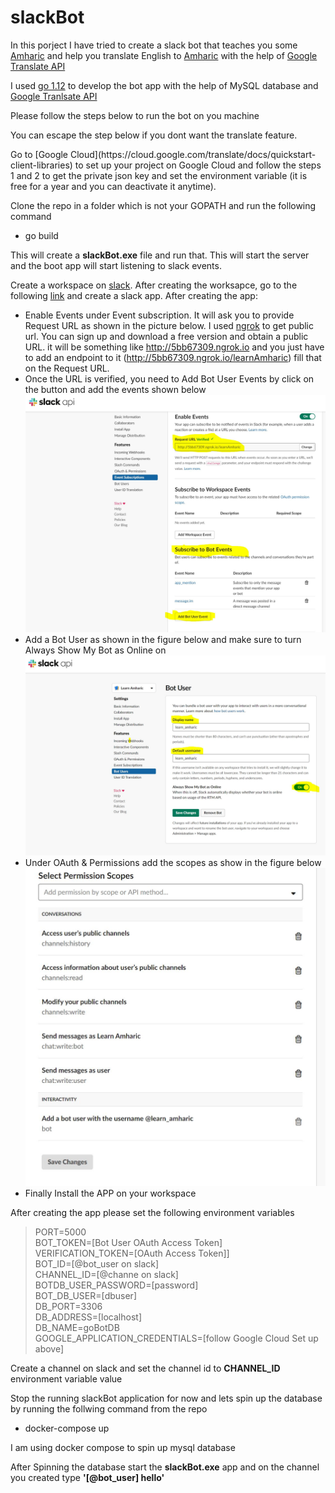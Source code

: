 # slackBot
In this porject I have tried to create a slack bot that teaches you some [Amharic](https://en.wikipedia.org/wiki/Amharic) and help you translate English to [Amharic](https://en.wikipedia.org/wiki/Amharic) with the help of [Google Translate API](https://cloud.google.com/translate/docs/)

I used [go 1.12](https://golang.org/dl/) to develop the bot app with the help of MySQL database and [Google Tranlsate API](https://cloud.google.com/translate/docs/)

Please follow the steps below to run the bot on you machine

You can escape the step below if you dont want the translate feature.
<p>Go to [Google Cloud](https://cloud.google.com/translate/docs/quickstart-client-libraries) to set up your project on Google Cloud and follow the steps 1 and 2 to get the private json key and set the environment variable (it is free for a year and you can deactivate it anytime).<p>

Clone the repo in a folder which is not your GOPATH and run the following command

- go build

This will create a <b>slackBot.exe</b> file and run that. This will start the server and the boot app will start listening to slack events. 

Create a workspace on [slack](https://slack.com/create#email). After creating the worksapce, go to the following [link](https://api.slack.com/apps) and create a slack app.
After creating the app:
- Enable Events under Event subscription. It will ask you to provide Request URL as shown in the picture below. I used [ngrok](https://ngrok.com/) to get public url. You can sign up and download a free version and obtain a public URL. it will be something like http://5bb67309.ngrok.io and you just have to add an endpoint to it (http://5bb67309.ngrok.io/learnAmharic) fill that on the Request URL.
- Once the URL is verified, you need to Add Bot User Events by click on the button and add the events shown below
 ![Enable Event](https://github.com/hailetotaw/slackBot/blob/master/EnableEvent.JPG)
- Add a Bot User as shown in the figure below and make sure to turn Always Show My Bot as Online on 
![Bot User](https://github.com/hailetotaw/slackBot/blob/master/BotUser.JPG)
- Under OAuth & Permissions add the scopes as show in the figure below
![Scope](https://github.com/hailetotaw/slackBot/blob/master/Scopes.JPG)
- Finally Install the APP on your workspace

After creating the app please set the following environment variables

> PORT=5000 <br />
> BOT_TOKEN=[Bot User OAuth Access Token]<br />
> VERIFICATION_TOKEN=[OAuth Access Token]]<br />
> BOT_ID=[@bot_user on slack]<br />
> CHANNEL_ID=[@channe on slack]<br />
> BOTDB_USER_PASSWORD=[password]<br />
> BOT_DB_USER=[dbuser]<br />
> DB_PORT=3306<br />
> DB_ADDRESS=[localhost]<br />
> DB_NAME=goBotDB<br />
> GOOGLE_APPLICATION_CREDENTIALS=[follow Google Cloud Set up above]<br />

<p>Create a channel on slack and set the channel id to <b>CHANNEL_ID</b> environment variable value</p>

Stop the running slackBot application for now and lets spin up the database by running the follwing command from the repo
- docker-compose up
<p>I am using docker compose to spin up mysql database</p>
<p>After Spinning the database start the <b>slackBot.exe</b> app and on the channel you created type <b>'[@bot_user] hello'</b></p>
 

